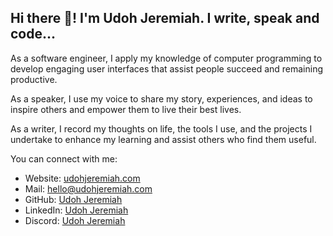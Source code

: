 ## Hi there 👋! I'm Udoh Jeremiah. I write, speak and code...

As a software engineer, I apply my knowledge of computer programming to develop
engaging user interfaces that assist people succeed and remaining productive.

As a speaker, I use my voice to share my story, experiences, and ideas to
inspire others and empower them to live their best lives.

As a writer, I record my thoughts on life, the tools I use, and the projects I
undertake to enhance my learning and assist others who find them useful.

You can connect with me:

- Website: [udohjeremiah.com](https://udohjeremiah.com)
- Mail: [hello@udohjeremiah.com](mailto:hello@udohjeremiah.com)
- GitHub: [Udoh Jeremiah](https://github.com/udohjeremiah)
- LinkedIn: [Udoh Jeremiah](https://www.linkedin.com/in/udohjeremiah)
- Discord: [Udoh Jeremiah](https://discordapp.com/users/1229921586149331066)
